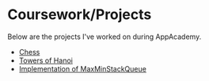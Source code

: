 # Coursework/Projects
Below are the projects I've worked on during AppAcademy.
+ [Chess](https://github.com/winstonjz/coursework/tree/master/chess)
+ [Towers of Hanoi](https://github.com/winstonjz/coursework/tree/master/Towers%20of%20Hanoi)
+ [Implementation of MaxMinStackQueue](https://github.com/winstonjz/bigO/blob/master/stack_and_queue_exercises.rb)
